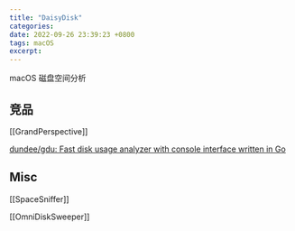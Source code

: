 ```yaml
---
title: "DaisyDisk"
categories: 
date: 2022-09-26 23:39:23 +0800
tags: macOS
excerpt: 
---
```



macOS 磁盘空间分析



## 竞品

[[GrandPerspective]]

[dundee/gdu: Fast disk usage analyzer with console interface written in Go](https://github.com/dundee/gdu)



## Misc

[[SpaceSniffer]]

[[OmniDiskSweeper]]



